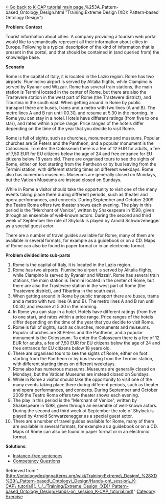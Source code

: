 [<-Go back to K-CAP tutorial main page.](../../../Training/Extreme_Design_(XD)/_Pattern-based_Ontology_Design.md)%253A_Pattern-based_Ontology_Design.html "Training:Extreme Design (XD): Pattern-based Ontology Design")


  




__Problem__:
__Context__


Tourist information about cities: 
A company providing a tourism web portal would like to semantically represent all their information about cities in Europe. Following is a typical description of the kind of information that is present in the portal, and that should be contained in (and queried from) the knowledge base. 


  

__Scenario__


Rome is the capital of Italy, it is located in the Lazio region. Rome has two airports. Fiumincino airport is served by Alitalia flights, while Ciampino is served by Ryanair and Wizzair. Rome has several train stations, the main station is Termini located in the center of Rome, but there are also the Trastevere station in the west part of Rome (the Trastevere district), and Tiburtina in the south east. When getting around in Rome by public transport there are buses, trams and a metro with two lines (A and B). The metro lines A and B run until 00.30, and resume at 5.30 in the morning. In Rome you can stay in a hotel. Hotels have different ratings (from five to one star), and rates within a price range. Price ranges of the hotels differ depending on the time of the year that you decide to visit Rome. 


Rome is full of sights, such as churches, monuments and museums. Popular churches are St Peters and the Pantheon, and a popular monument is the Colosseum. To enter the Colosseum there is a fee of 12 EUR for adults, a fee of 7,50 EUR for EU citizens below the age of 24 and free entrance for EU citizens below 18 years old. There are organised tours to see the sights of Rome, either on foot starting from the Pantheon or by bus leaving from the Termini station, with different starting times on different weekdays. Rome also has numerous museums. Museums are generally closed on Mondays, but the Vatican Museums are instead closed on Sundays.


While in Rome a visitor should take the opportunity to visit one of the many events taking place there during different periods, such as theater and opera performances, and concerts. During September and October 2009 the Teatro Roma offers two theater shows each evening. The play in this period is the "Merchant of Venice", written by Shakespeare in 1598, given through an ensemble of well-known actors. During the second and third week of September the role of Shylock is played by Arnold Schwarzenegger as a special guest actor. 


There are a number of travel guides available for Rome, many of them are available in several formats, for example as a guidebook or on a CD. Maps of Rome can also be found in paper format or in an electronic format. 


  



__Problem divided into sub-parts__



1. Rome is the capital of Italy, it is located in the Lazio region.
2. Rome has two airports. Fiumincino airport is served by Alitalia flights, while Ciampino is served by Ryanair and Wizzair. Rome has several train stations, the main station is Termini located in the center of Rome, but there are also the Trastevere station in the west part of Rome (the Trastevere district), and Tiburtina in the south east.
3. When getting around in Rome by public transport there are buses, trams and a metro with two lines (A and B). The metro lines A and B run until 00.30, and resume at 5.30 in the morning.
4. In Rome you can stay in a hotel. Hotels have different ratings (from five to one star), and rates within a price range. Price ranges of the hotels differ depending on the time of the year that you decide to visit Rome.
5. Rome is full of sights, such as churches, monuments and museums. Popular churches are St Peters and the Pantheon, and a popular monument is the Colosseum. To enter the Colosseum there is a fee of 12 EUR for adults, a fee of 7,50 EUR for EU citizens below the age of 24 and free entrance for EU citizens below 18 years old.
6. There are organised tours to see the sights of Rome, either on foot starting from the Pantheon or by bus leaving from the Termini station, with different starting times on different weekdays.
7. Rome also has numerous museums. Museums are generally closed on Mondays, but the Vatican Museums are instead closed on Sundays.
8. While in Rome a visitor should take the opportunity to visit one of the many events taking place there during different periods, such as theater and opera performances, and concerts. During September and October 2009 the Teatro Roma offers two theater shows each evening.
9. The play in this period is the "Merchant of Venice", written by Shakespeare in 1598, given through an ensemble of well-known actors. During the second and third week of September the role of Shylock is played by Arnold Schwarzenegger as a special guest actor.
10. There are a number of travel guides available for Rome, many of them are available in several formats, for example as a guidebook or on a CD. Maps of Rome can also be found in paper format or in an electronic format.



__Solutions__:



* [Instance-free sentences](../Training%253AEXtreme_Design_(XD)%253A_Pattern-based_Ontology_Design/Hands-on_session_K-CAP_tutorial%253AInstanceFree.html "Training:EXtreme Design (XD): Pattern-based Ontology Design/Hands-on session K-CAP tutorial:InstanceFree")
* [Competency Questions](../Training%253AEXtreme_Design_(XD)%253A_Pattern-based_Ontology_Design/Hands-on_session_K-CAP_tutorial%253ACQs.html "Training:EXtreme Design (XD): Pattern-based Ontology Design/Hands-on session K-CAP tutorial:CQs")




Retrieved from "[http://ontologydesignpatterns.org/wiki/Training:Extreme\_Design\_%28XD%29:\_Pattern-based\_Ontology\_Design/Hands-on\_session\_K-CAP\_tutorial](../../../Training/Extreme_Design_(XD)/_Pattern-based_Ontology_Design/Hands-on_session_K-CAP_tutorial.md)"
 [Category](http://ontologydesignpatterns.org/wiki/Special:Categories "Special:Categories"): [Exercise](../../../Category/Exercise.md "Category:Exercise")